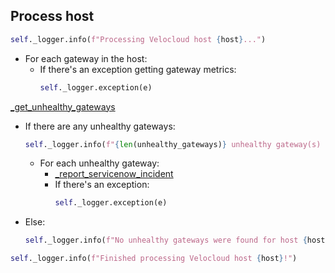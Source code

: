 ## Process host

```python
self._logger.info(f"Processing Velocloud host {host}...")
```

* For each gateway in the host:
    * If there's an exception getting gateway metrics:
        ```python
        self._logger.exception(e)
        ```

[_get_unhealthy_gateways](_get_unhealthy_gateways.md)

* If there are any unhealthy gateways:
    ```python
    self._logger.info(f"{len(unhealthy_gateways)} unhealthy gateway(s) found for host {host}")
    ```
    * For each unhealthy gateway:
        * [_report_servicenow_incident](_report_servicenow_incident.md)
        * If there's an exception:
            ```python
            self._logger.exception(e)
            ```
* Else:
    ```python
    self._logger.info(f"No unhealthy gateways were found for host {host}")
    ```

```python
self._logger.info(f"Finished processing Velocloud host {host}!")
```
